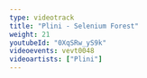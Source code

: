 ```yaml
---
type: videotrack
title: "Plini - Selenium Forest"
weight: 21
youtubeId: "0XqSRw_yS9k"
videoevents: vevt0048
videoartists: ["Plini"]
---
```

